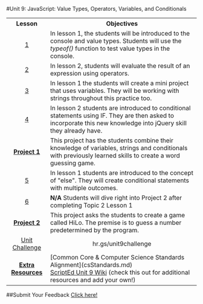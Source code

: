 #Unit 9: JavaScript: Value Types, Operators, Variables, and Conditionals

<table>
<tr>
	<th>Lesson</th>
	<th>Objectives</th>
</tr>
<tr>
	<td align="center"><a target="_blank" href="https://docs.google.com/presentation/d/1f8k6dbLAK_W-BndUKSGMZ_qbbNxZxSJLsD-MMQSz8eA/edit#slide=id.g14ecb9111c_1_0"> 1 </a></td>
	<td>In lesson 1, the students will be introduced to the console and value types. Students will use the <em>typeof()</em> function to test value types in the console.   </td>
</tr>
<tr>
	<td align="center"><a href="https://docs.google.com/presentation/d/1f8k6dbLAK_W-BndUKSGMZ_qbbNxZxSJLsD-MMQSz8eA/edit#slide=id.g14ecb9111c_1_0"> 2 </a></td>
	<td>In lesson 2, students will evaluate the result of an expression using operators. </td>
</tr>
<tr>
	<td align="center"><a href=""> 3  </a></td>
	<td>In lesson 1 the students will create a mini project that uses variables. They will be working with strings throughout this practice too.   </td>
</tr>
<tr>
	<td align="center"><a href=""> 4  </a></td>
	<td>In lesson 2 students are introduced to conditional statements using IF. They are then asked to incorporate this new knowledge into jQuery skill they already have.</td>
</tr>
<tr>
	<td align="center"><strong><a href="">Project 1</a></strong></td>
	<td colspan="2">This project has the students combine their knowledge of variables, strings and conditionals with previously learned skills to create a word guessing game.</td>
</tr>

<tr>
	<td align="center"><a href="">5 </a></td>
	<td>In lesson 1 students are introduced to the concept of "else". They will create conditional statements with multiple outcomes.  </td>
	
</tr>
<tr>
	<td align="center"><a href="">6 </a></td>
	<td><strong>N/A</strong> Students will dive right into Project 2 after completing Topic 2 Lesson 1 </td>
</tr>

<tr>
	<td align="center"><strong><a href="">Project 2</a></strong></td>
	<td colspan="2">This project asks the students to create a game called HiLo. The premise is to guess a number predetermined by the program.</td>
</tr>
<tr>
	<td align="center"> <a href=""> Unit Challenge </a> </td>
	<td align="center" colspan="2"> hr.gs/unit9challenge </td>
</tr>
<tr>
	<td align="center" ><strong><a href="">Extra Resources</a></strong></td>
	<td colspan="2">
		[Common Core & Computer Science Standards Alignment](csStandards.md)<br>
		<a href="https://github.com/ScriptEdcurriculum/curriculum2016/wiki/foundationsCourse#unit-9-conditionals-variables--strings">ScriptEd Unit 9 Wiki</a> (check this out for additional resources and add your own!)
	</td>
</tr>


</table>


##Submit Your Feedback
<a href="https://docs.google.com/forms/d/e/1FAIpQLSfx0wkLyw_jSOhWR2yY8GTR8TV2NXYZc40us7aPHnl9bO6WAQ/viewform">Click here!</a>


